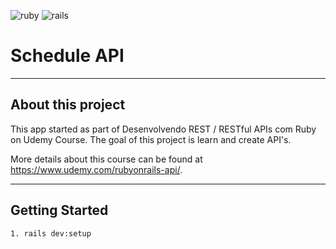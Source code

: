 ![ruby](https://img.shields.io/badge/Ruby-2.4.0-red.svg)
![rails](https://img.shields.io/badge/Rails-5.0.3-red.svg)

# Schedule API

----
## About this project

This app started as part of Desenvolvendo REST / RESTful APIs com Ruby on Udemy Course. The goal of this project is learn and create API's.

More details about this course can be found at https://www.udemy.com/rubyonrails-api/.


----
## Getting Started
    1. rails dev:setup
